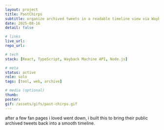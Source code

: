 ```yaml
---
layout: project
title: PastChirps
subtitle: organize archived tweets in a readable timeline view via Wayback Machine
date: 2025-08-16
detail: false

# links
live_url: 
repo_url: 

# tech
stack: [React, TypeScript, Wayback Machine API, Node.js]

# meta
status: active
role: solo
tags: [tool, web, archive]

# media (optional)
thumb: 
poster:
gif: /assets/gifs/past-chirps.gif
---
```

after a few fan pages i loved went down, i built this to bring their public archived tweets back into a smooth timeline.